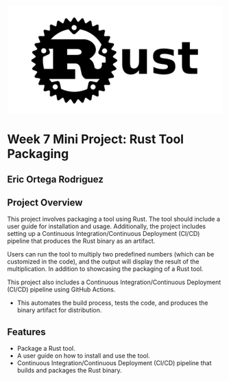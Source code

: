 ![alt text](image.png)
# Week 7 Mini Project: Rust Tool Packaging
## Eric Ortega Rodriguez 
## Project Overview
This project involves packaging a tool using Rust. The tool should include a user guide for installation and usage. Additionally, the project includes setting up a Continuous Integration/Continuous Deployment (CI/CD) pipeline that produces the Rust binary as an artifact.

Users can run the tool to multiply two predefined numbers (which can be customized in the code), and the output will display the result of the multiplication. In addition to showcasing the packaging of a Rust tool.

This project also includes a Continuous Integration/Continuous Deployment (CI/CD) pipeline using GitHub Actions. 
- This automates the build process, tests the code, and produces the binary artifact for distribution.

## Features
- Package a Rust tool.
- A user guide on how to install and use the tool.
- Continuous Integration/Continuous Deployment (CI/CD) pipeline that builds and packages the Rust binary.

